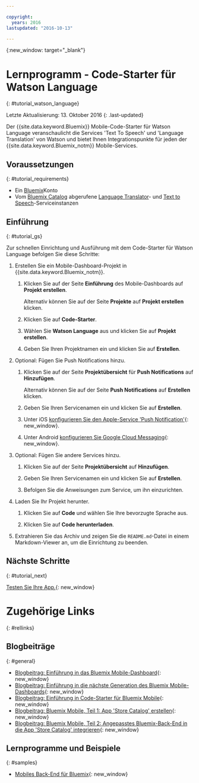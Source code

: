 ```yaml
---

copyright:
  years: 2016
lastupdated: "2016-10-13"

---
```

{:new_window: target="_blank"}

# Lernprogramm - Code-Starter für Watson Language
{: #tutorial_watson_language}

Letzte Aktualisierung: 13. Oktober 2016
{: .last-updated}

Der {{site.data.keyword.Bluemix}} Mobile-Code-Starter für Watson Language veranschaulicht die Services 'Text To Speech' und 'Language Translation' von Watson und bietet Ihnen Integrationspunkte für jeden der {{site.data.keyword.Bluemix_notm}} Mobile-Services.


## Voraussetzungen
{: #tutorial_requirements}

* Ein [Bluemix](http://bluemix.net)Konto
* Vom [Bluemix Catalog](https://console.{DomainName}/catalog/) abgerufene [Language Translator](https://console.{DomainName}/catalog/services/language-translator/)- und [Text to Speech](https://console.{DomainName}/catalog/services/text-to-speech/)-Serviceinstanzen


## Einführung
{: #tutorial_gs}

Zur schnellen Einrichtung und Ausführung mit dem Code-Starter für Watson Language befolgen Sie diese Schritte:

1. Erstellen Sie ein Mobile-Dashboard-Projekt in {{site.data.keyword.Bluemix_notm}}.

   1. Klicken Sie auf der Seite **Einführung** des Mobile-Dashboards auf **Projekt erstellen**.

      Alternativ können Sie auf der Seite **Projekte** auf **Projekt erstellen** klicken.

   2. Klicken Sie auf **Code-Starter**.

   3. Wählen Sie **Watson Language** aus und klicken Sie auf **Projekt erstellen**.

   4. Geben Sie Ihren Projektnamen ein und klicken Sie auf **Erstellen**.

2. Optional: Fügen Sie Push Notifications hinzu.

   1. Klicken Sie auf der Seite **Projektübersicht** für **Push Notifications** auf **Hinzufügen**.

      Alternativ können Sie auf der Seite **Push Notifications** auf **Erstellen** klicken.

   2. Geben Sie Ihren Servicenamen ein und klicken Sie auf **Erstellen**.

   3. Unter iOS [konfigurieren Sie den Apple-Service 'Push Notification'](../services/mobilepush/t_push_provider_ios.html){: new_window}.

   4. Unter Android [konfigurieren Sie Google Cloud Messaging](../services/mobilepush/t_push_provider_android.html){: new_window}.

3. Optional: Fügen Sie andere Services hinzu.

   1. Klicken Sie auf der Seite **Projektübersicht** auf **Hinzufügen**.

   2. Geben Sie Ihren Servicenamen ein und klicken Sie auf **Erstellen**.

   3. Befolgen Sie die Anweisungen zum Service, um ihn einzurichten.

4. Laden Sie Ihr Projekt herunter.

   1. Klicken Sie auf **Code** und wählen Sie Ihre bevorzugte Sprache aus.

   2. Klicken Sie auf **Code herunterladen**.

5. Extrahieren Sie das Archiv und zeigen Sie die `README.md`-Datei in einem Markdown-Viewer an, um die Einrichtung zu beenden.


## Nächste Schritte
{: #tutorial_next}

[Testen Sie Ihre App.](http://new-console.{DomainName}/mobile/create-project?starter=512568a1-72db-35c7-b9c4-4f3e3bc89375){: new_window}


# Zugehörige Links
{: #rellinks}

<!-- links to internal services don't work
## {{site.data.keyword.Bluemix_notm}} Mobile services
{: #general}
* [Mobile Analytics (Beta)](../services/mobileanalytics/index.html){: new_window}
* [Mobile Client Access](../services/mobileaccess/index.html){: new_window}
* [Mobile Foundation](../services/mobilefoundation/index.html){: new_window}
* [Mobile Quality Assurance)](../services/MobileQualityAssurance/index.html){: new_window}
* [Push Notifications](../services/mobilepush/index.html){: new_window}
-->

## Blogbeiträge
{: #general}
* [Blogbeitrag: Einführung in das Bluemix Mobile-Dashboard](https://developer.ibm.com/bluemix/2016/07/08/new-bluemix-mobile-dashboard/){: new_window}
* [Blogbeitrag: Einführung in die nächste Generation des Bluemix Mobile-Dashboards](https://ibm.event.ibm.com/blogs/bluemix/2016/10/introducing-the-next-generation-of-the-bluemix-mobile-dashboard/){: new_window}
* [Blogbeitrag: Einführung in Code-Starter für Bluemix Mobile](https://www.ibm.com/blogs/bluemix/2016/10/rapid-dev-with-mobile-code-starters/){: new_window}
* [Blogbeitrag: Bluemix Mobile, Teil 1: App 'Store Catalog' erstellen](https://developer.ibm.com/bluemix/2016/07/13/bluemix-mobile-creating-store-catalog-app-part1/){: new_window}
* [Blogbeitrag: Bluemix Mobile, Teil 2: Angepasstes Bluemix-Back-End in die App 'Store Catalog' integrieren](https://developer.ibm.com/bluemix/2016/07/14/bluemix-mobile-integrating-custom-backend-part2/){: new_window}

## Lernprogramme und Beispiele
{: #samples}
* [Mobiles Back-End für Bluemix](https://github.com/ibm-bluemix-mobile-services/mobiledashboard-storecatalog-backend){: new_window}

